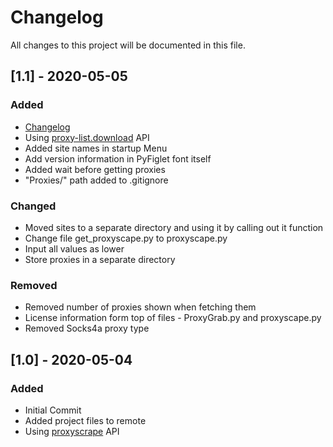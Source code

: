 # Changelog
All changes to this project will be documented in this file.

## [1.1] - 2020-05-05
### Added
- [Changelog](https://github.com/SkuzzyxD/ProxyGrab/blob/master/CHANGELOG.md)
- Using [proxy-list.download](https://proxy-list.download) API
- Added site names in startup Menu
- Add version information in PyFiglet font itself
- Added wait before getting proxies
- "Proxies/" path added to .gitignore

### Changed
- Moved sites to a separate directory and using it by calling out it function
- Change file get_proxyscape.py to proxyscape.py
- Input all values as lower
- Store proxies in a separate directory

### Removed
- Removed number of proxies shown when fetching them
- License information form top of files - ProxyGrab.py and proxyscape.py
- Removed Socks4a proxy type

## [1.0] - 2020-05-04
### Added
- Initial Commit
 - Added project files to remote
 - Using [proxyscrape](https://proxyscrape.com) API

[Unreleased]: https://github.com/olivierlacan/keep-a-changelog/compare/v1.0.0...HEAD
